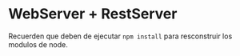 # WebServer + RestServer

Recuerden que deben de ejecutar ```npm install``` para resconstruir los modulos de node.